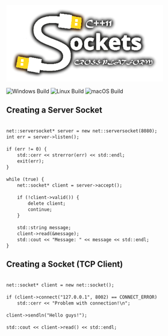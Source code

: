 ![logo](logo_github.png)

![Windows Build](https://github.com/Victini378/Cross-Platform_CppSockets/workflows/Windows%20Build/badge.svg)
![Linux Build](https://github.com/Victini378/Cross-Platform_CppSockets/workflows/Linux%20Build/badge.svg)
![macOS Build](https://github.com/Victini378/Cross-Platform_CppSockets/workflows/macOS%20Build/badge.svg)

## Creating a Server Socket

```

net::serversocket* server = new net::serversocket(8080);
int err = server->listen();

if (err != 0) {
    std::cerr << strerror(err) << std::endl;
    exit(err);
}

while (true) {
    net::socket* client = server->accept();
    
    if (!client->valid()) {
        delete client;
        continue;
    }
    
    std::string message;
    client->read(&message);
    std::cout << "Message: " << message << std::endl;
}

```

## Creating a Socket (TCP Client)

```

net::socket* client = new net::socket();

if (client->connect("127.0.0.1", 8002) == CONNECT_ERROR)
    std::cerr << "Problem with connection!\n";

client->sendln("Hello guys!");

std::cout << client->read() << std::endl;

```
